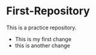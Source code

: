 First-Repository
================

This is a practice repository.

* This is my first change
* this is another change
